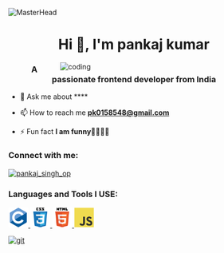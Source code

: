 ![MasterHead](https://jayamwebsolutions.com/img/website.gif)
<h1 align="center">Hi 👋, I'm pankaj kumar</h1>
<img align="right" alt="coding" width="400" src="https://cdn.dribbble.com/users/1162077/screenshots/3848914/programmer.gif">
<h3 align="center">A passionate frontend developer from India</h3>

- 💬 Ask me about ****

- 📫 How to reach me **pk0158548@gmail.com**

- ⚡ Fun fact **I am funny**👨‍💻👨‍💻

<h3 align="left">Connect with me:</h3>
<p align="left">
<a href="https://instagram.com/pankaj_singh_op" target="blank"><img align="center" src="https://raw.githubusercontent.com/rahuldkjain/github-profile-readme-generator/master/src/images/icons/Social/instagram.svg" alt="pankaj_singh_op" height="30" width="40" /></a>
</p>

<h3 align="left"> Languages and Tools I USE:</h3>
<p align="left"> <a href="https://www.cprogramming.com/" target="_blank" rel="noreferrer"> <img src="https://raw.githubusercontent.com/devicons/devicon/master/icons/c/c-original.svg" alt="c" width="40" height="40"/> </a> <a href="https://www.w3schools.com/css/" target="_blank" rel="noreferrer"> <img src="https://raw.githubusercontent.com/devicons/devicon/master/icons/css3/css3-original-wordmark.svg" alt="css3" width="40" height="40"/> </a> <a href="https://www.w3.org/html/" target="_blank" rel="noreferrer"> <img src="https://raw.githubusercontent.com/devicons/devicon/master/icons/html5/html5-original-wordmark.svg" alt="html5" width="40" height="40"/> </a> <a href="https://developer.mozilla.org/en-US/docs/Web/JavaScript" target="_blank" rel="noreferrer"> <img src="https://raw.githubusercontent.com/devicons/devicon/master/icons/javascript/javascript-original.svg" alt="javascript" width="40" height="40"/> </a> </p>
<p align="left"> <a href="https://git-scm.com/" target="_blank" rel="noreferrer"> <img src="https://www.vectorlogo.zone/logos/git-scm/git-scm-icon.svg" alt="git" width="40" height="40"/> </a> </p>
